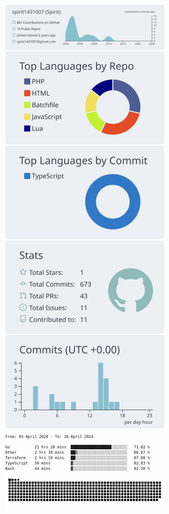 [![](https://raw.githubusercontent.com/spirit1431007/spirit1431007/master/profile-summary-card-output/nord_bright/0-profile-details.svg)](https://git.io/spiritx)
[![](https://raw.githubusercontent.com/spirit1431007/spirit1431007/master/profile-summary-card-output/nord_bright/1-repos-per-language.svg)](https://git.io/spiritx) [![](https://raw.githubusercontent.com/spirit1431007/spirit1431007/master/profile-summary-card-output/nord_bright/2-most-commit-language.svg)](https://git.io/spiritx)
[![](https://raw.githubusercontent.com/spirit1431007/spirit1431007/master/profile-summary-card-output/nord_bright/3-stats.svg)](https://git.io/spiritx) [![](https://raw.githubusercontent.com/spirit1431007/spirit1431007/master/profile-summary-card-output/nord_bright/4-productive-time.svg)](https://git.io/spiritx)

<!--START_SECTION:waka-->

```txt
From: 03 April 2024 - To: 10 April 2024

Go           21 hrs 20 mins  ██████████████████░░░░░░░   71.82 %
Other        2 hrs 38 mins   ██▒░░░░░░░░░░░░░░░░░░░░░░   08.87 %
Terraform    2 hrs 19 mins   ██░░░░░░░░░░░░░░░░░░░░░░░   07.80 %
TypeScript   50 mins         ▓░░░░░░░░░░░░░░░░░░░░░░░░   02.83 %
Bash         44 mins         ▓░░░░░░░░░░░░░░░░░░░░░░░░   02.50 %
```

<!--END_SECTION:waka-->

![contribution](https://github.com/spirit1431007/spirit1431007/blob/output/github-contribution-grid-snake.svg)
